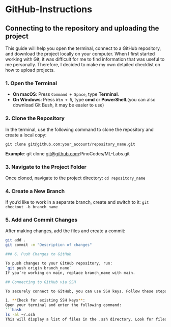 # GitHub-Instructions
## Connecting to the repository and uploading the project

This guide will help you open the terminal, connect to a GitHub repository, and download the project locally on your computer. When I first started working with Git, it was difficult for me to find information that was useful to me personally. Therefore, I decided to make my own detailed checklist on how to upload projects. 

### 1. Open the Terminal

- **On macOS**: Press `Command + Space`, type **Terminal**.
- **On Windows**: Press `Win + R`, type **cmd** or **PowerShell**.(you can also download Git Bush, it may be easier to use)

### 2. Clone the Repository

In the terminal, use the following command to clone the repository and create a local copy:


`git clone git@github.com:your_account/repository_name.git`

**Example**: git clone git@github.com:PinoCodes/ML-Labs.git

### 3. Navigate to the Project Folder

Once cloned, navigate to the project directory:
`cd repository_name`

### 4. Create a New Branch

If you’d like to work in a separate branch, create and switch to it:
`git checkout -b branch_name`

### 5. Add and Commit Changes
After making changes, add the files and create a commit:
   ```bash
   git add .
   git commit -m "Description of changes"

### 6. Push Changes to GitHub

To push changes to your GitHub repository, run:
`git push origin branch_name`
If you’re working on main, replace branch_name with main.

## Connecting to GitHub via SSH

To securely connect to GitHub, you can use SSH keys. Follow these steps to set it up:

1. **Check for existing SSH keys**:  
   Open your terminal and enter the following command:
   ```bash
   ls -al ~/.ssh
This will display a list of files in the .ssh directory. Look for files named id_rsa and id_rsa.pub. If these files exist, you already have SSH keys generated.
